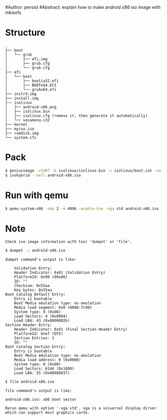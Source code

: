 #Author: persist
#Abstract: explain how to make android x86 iso image with mkisofs

# Structure

```
.
├── boot
│   └── grub
│       ├── efi.img
│       ├── grub.cfg
│       └── grub.cfg
├── efi
│   └── boot
│       ├── bootia32.efi
│       ├── BOOTx64.EFI
│       └── grubx64.efi 
├── initrd.img
├── install.img
├── isolinux
│   ├── android-x86.png
│   ├── isolinux.bin
│   ├── isolinux.cfg (remove it, then generate it automatically)
│   └── vesamenu.c32
├── kernel
├── myiso.iso
├── ramdisk.img
└── system.sfs
```


# Pack

``` bash
$ genisoimage -vJURT -b isolinux/isolinux.bin -c isolinux/boot.cat -no-emul-boot -boot-load-size 4 -boot-info-table -eltorit0-alt-boot -e boot/grub/efi.img -no-emul-boot -input-charset utf-8 -V "Android-x86 LiveCD" -o android-x86.iso iso/
$ isohybrid --uefi android-x86.iso
```


# Run with qemu

``` bash
$ qemu-system-x86 -smp 2 -m 4096 -enable-kvm -vga std android-x86.iso
```


# Note 

	Check iso image information with tool 'dumpet' or 'file'.

``` bash
$ dumpet -i android-x86.iso
```

	dumpet command's output is like: 

```
	Validation Entry:
	Header Indicator: 0x01 (Validation Entry)
	PlatformId: 0x00 (80x86)
	ID: ""
	Checksum: 0x55aa
	Key bytes: 0x55aa
Boot Catalog Default Entry:
	Entry is bootable
	Boot Media emulation type: no emulation
	Media load segment: 0x0 (0000:7c00)
	System type: 0 (0x00)
	Load Sectors: 4 (0x0004)
	Load LBA: 43 (0x0000002b)
Section Header Entry:
	Header Indicator: 0x91 (Final Section Header Entry)
	PlatformId: 0xef (EFI)
	Section Entries: 1
	ID: ""
Boot Catalog Section Entry:
	Entry is bootable
	Boot Media emulation type: no emulation
	Media load address: 0 (0x0000)
	System type: 0 (0x00)
	Load Sectors: 6144 (0x1800)
	Load LBA: 55 (0x00000037)
```

``` bash
$ file android-x86.iso
```

	file command's output is like: 

```
android-x86.iso: x86 boot sector
```
	Rerun qemu with option '-vga std', vga is a universal display dirver which can support most graphics cards.
